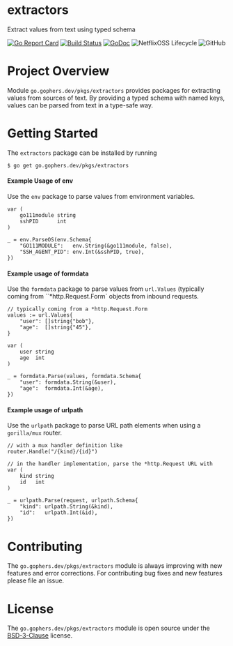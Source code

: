 extractors
==========

Extract values from text using typed schema

[![Go Report Card](https://goreportcard.com/badge/go.gophers.dev/pkgs/extractors)](https://goreportcard.com/report/go.gophers.dev/pkgs/extractors)
[![Build Status](https://travis-ci.com/shoenig/extractors.svg?branch=master)](https://travis-ci.com/shoenig/extractors)
[![GoDoc](https://godoc.org/go.gophers.dev/pkgs/extractors?status.svg)](https://godoc.org/go.gophers.dev/pkgs/extractors)
![NetflixOSS Lifecycle](https://img.shields.io/osslifecycle/shoenig/extractors.svg)
![GitHub](https://img.shields.io/github/license/shoenig/extractors.svg)

# Project Overview

Module `go.gophers.dev/pkgs/extractors` provides packages for extracting values
from sources of text. By providing a typed schema with named keys, values can
be parsed from text in a type-safe way.

# Getting Started

The `extractors` package can be installed by running
```
$ go get go.gophers.dev/pkgs/extractors
```

#### Example Usage of env
Use the `env` package to parse values from environment variables.
```golang
var (
    go111module string
    sshPID      int
)

_ = env.ParseOS(env.Schema{
    "GO111MODULE":   env.String(&go111module, false),
    "SSH_AGENT_PID": env.Int(&sshPID, true),
})

```

#### Example usage of formdata
Use the `formdata` package to parse values from `url.Values` (typically coming
from ``*http.Request.Form` objects from inbound requests.
```golang
// typically coming from a *http.Request.Form
values := url.Values{
    "user": []string{"bob"},
    "age":  []string{"45"},
}

var (
    user string
    age  int
)

_ = formdata.Parse(values, formdata.Schema{
    "user": formdata.String(&user),
    "age":  formdata.Int(&age),
})
```

#### Example usage of urlpath
Use the `urlpath` package to parse URL path elements when using a `gorilla/mux`
router.
```golang
// with a mux handler definition like
router.Handle("/{kind}/{id}")

// in the handler implementation, parse the *http.Request URL with
var (
    kind string
    id   int
)

_ = urlpath.Parse(request, urlpath.Schema{
    "kind": urlpath.String(&kind),
    "id":   urlpath.Int(&id),
})
```

# Contributing

The `go.gophers.dev/pkgs/extractors` module is always improving with new features
and error corrections. For contributing bug fixes and new features please file an issue.

# License

The `go.gophers.dev/pkgs/extractors` module is open source under the [BSD-3-Clause](LICENSE) license.